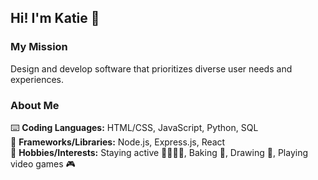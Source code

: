 ## Hi! I'm Katie 💫
### My Mission 
Design and develop software that prioritizes diverse user needs and experiences. 

### About Me
⌨️ **Coding Languages:** HTML/CSS, JavaScript, Python, SQL <br/>
📖 **Frameworks/Libraries:** Node.js, Express.js, React <br/>
💭 **Hobbies/Interests:** Staying active 🏃🏻‍♀️‍➡️, Baking 🍰, Drawing 🎨, Playing video games 🎮 <br/>
